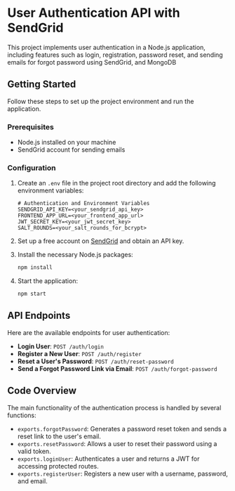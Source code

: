 # User Authentication API with SendGrid

This project implements user authentication in a Node.js application, including features such as login, registration, password reset, and sending emails for forgot password using SendGrid, and MongoDB

## Getting Started

Follow these steps to set up the project environment and run the application.

### Prerequisites

- Node.js installed on your machine
- SendGrid account for sending emails

### Configuration

1. Create an `.env` file in the project root directory and add the following environment variables:

   ```plaintext
   # Authentication and Environment Variables
   SENDGRID_API_KEY=<your_sendgrid_api_key>
   FRONTEND_APP_URL=<your_frontend_app_url>
   JWT_SECRET_KEY=<your_jwt_secret_key>
   SALT_ROUNDS=<your_salt_rounds_for_bcrypt>
   ```

2. Set up a free account on [SendGrid](https://sendgrid.com) and obtain an API key.

3. Install the necessary Node.js packages:

   ```bash
   npm install
   ```

4. Start the application:

   ```bash
   npm start
   ```

## API Endpoints

Here are the available endpoints for user authentication:

- **Login User**: `POST /auth/login`
- **Register a New User**: `POST /auth/register`
- **Reset a User's Password**: `POST /auth/reset-password`
- **Send a Forgot Password Link via Email**: `POST /auth/forgot-password`

## Code Overview

The main functionality of the authentication process is handled by several functions:

- `exports.forgotPassword`: Generates a password reset token and sends a reset link to the user's email.
- `exports.resetPassword`: Allows a user to reset their password using a valid token.
- `exports.loginUser`: Authenticates a user and returns a JWT for accessing protected routes.
- `exports.registerUser`: Registers a new user with a username, password, and email.

